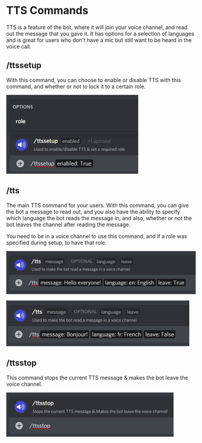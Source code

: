 # TTS Commands

TTS is a feature of the bot, where it will join your voice channel, and read out the message that you gave it. It has options for a selection of languages and is great for users who don't have a mic but still want to be heard in the voice call.

## /ttssetup

With this command, you can choose to enable or disable TTS with this command, and whether or not to lock it to a certain role.

![ttssetup command](<../../.gitbook/assets/image (4).png>)

## /tts

The main TTS command for your users. With this command, you can give the bot a message to read out, and you also have the ability to specify which language the bot reads the message in, and also, whether or not the bot leaves the channel after reading the message.

You need to be in a voice channel to use this command, and if a role was specified during setup, to have that role.

![tts command where the bot leaves the channel after reading](<../../.gitbook/assets/image (1).png>)

![tts command where the bot will remain in the channel after reading](<../../.gitbook/assets/image (17).png>)

## /ttsstop

This command stops the current TTS message & makes the bot leave the voice channel.

![ttsstop command](<../../.gitbook/assets/image (6).png>)
